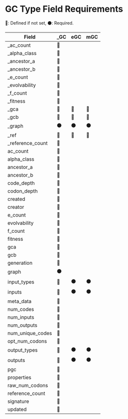 GC Type Field Requirements
==========================

:large_blue_circle:: Defined if not set, :black_circle:: Required.

| Field | _GC | eGC | mGC |
| --- | --- | --- | --- |
| _ac_count | :large_blue_circle: |  |  |
| _alpha_class | :large_blue_circle: |  |  |
| _ancestor_a | :large_blue_circle: |  |  |
| _ancestor_b | :large_blue_circle: |  |  |
| _e_count | :large_blue_circle: |  |  |
| _evolvability | :large_blue_circle: |  |  |
| _f_count | :large_blue_circle: |  |  |
| _fitness | :large_blue_circle: |  |  |
| _gca | :large_blue_circle: | :large_blue_circle: | :large_blue_circle: |
| _gcb | :large_blue_circle: | :large_blue_circle: | :large_blue_circle: |
| _graph | :black_circle: | :black_circle: | :black_circle: |
| _ref | :large_blue_circle: | :large_blue_circle: | :large_blue_circle: |
| _reference_count | :large_blue_circle: |  |  |
| ac_count | :large_blue_circle: |  |  |
| alpha_class | :large_blue_circle: |  |  |
| ancestor_a | :large_blue_circle: |  |  |
| ancestor_b | :large_blue_circle: |  |  |
| code_depth | :large_blue_circle: |  |  |
| codon_depth | :large_blue_circle: |  |  |
| created | :large_blue_circle: |  |  |
| creator | :large_blue_circle: |  |  |
| e_count | :large_blue_circle: |  |  |
| evolvability | :large_blue_circle: |  |  |
| f_count | :large_blue_circle: |  |  |
| fitness | :large_blue_circle: |  |  |
| gca | :large_blue_circle: |  |  |
| gcb | :large_blue_circle: |  |  |
| generation | :large_blue_circle: |  |  |
| graph | :black_circle: |  |  |
| input_types | :large_blue_circle: | :black_circle: | :black_circle: |
| inputs | :large_blue_circle: | :black_circle: | :black_circle: |
| meta_data | :large_blue_circle: |  |  |
| num_codes | :large_blue_circle: |  |  |
| num_inputs | :large_blue_circle: |  |  |
| num_outputs | :large_blue_circle: |  |  |
| num_unique_codes | :large_blue_circle: |  |  |
| opt_num_codons | :large_blue_circle: |  |  |
| output_types | :large_blue_circle: | :black_circle: | :black_circle: |
| outputs | :large_blue_circle: | :black_circle: | :black_circle: |
| pgc | :large_blue_circle: |  |  |
| properties | :large_blue_circle: |  |  |
| raw_num_codons | :large_blue_circle: |  |  |
| reference_count | :large_blue_circle: |  |  |
| signature | :large_blue_circle: |  |  |
| updated | :large_blue_circle: |  |  |
